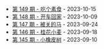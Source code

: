 * [第 149 期 - 吃个素食](https://weekly.tw93.fun/posts/149-吃个素食) - 2023-10-15
* [第 148 期 - 开车回家](https://weekly.tw93.fun/posts/148-开车回家) - 2023-10-09
* [第 147 期 - 被关的马](https://weekly.tw93.fun/posts/147-被关的马) - 2023-09-24
* [第 146 期 - 桂花小麦](https://weekly.tw93.fun/posts/146-桂花小麦) - 2023-09-18
* [第 145 期 - 小橡皮树](https://weekly.tw93.fun/posts/145-小橡皮树) - 2023-09-10
